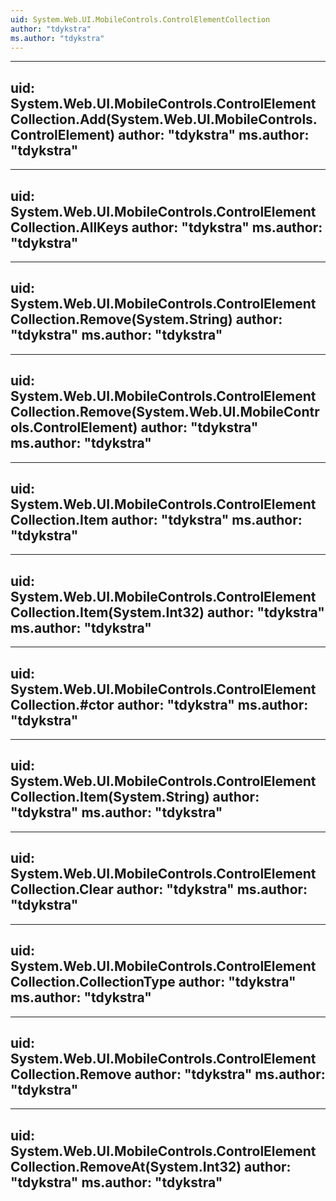 ```yaml
---
uid: System.Web.UI.MobileControls.ControlElementCollection
author: "tdykstra"
ms.author: "tdykstra"
---
```


---
uid: System.Web.UI.MobileControls.ControlElementCollection.Add(System.Web.UI.MobileControls.ControlElement)
author: "tdykstra"
ms.author: "tdykstra"
---

---
uid: System.Web.UI.MobileControls.ControlElementCollection.AllKeys
author: "tdykstra"
ms.author: "tdykstra"
---

---
uid: System.Web.UI.MobileControls.ControlElementCollection.Remove(System.String)
author: "tdykstra"
ms.author: "tdykstra"
---

---
uid: System.Web.UI.MobileControls.ControlElementCollection.Remove(System.Web.UI.MobileControls.ControlElement)
author: "tdykstra"
ms.author: "tdykstra"
---

---
uid: System.Web.UI.MobileControls.ControlElementCollection.Item
author: "tdykstra"
ms.author: "tdykstra"
---

---
uid: System.Web.UI.MobileControls.ControlElementCollection.Item(System.Int32)
author: "tdykstra"
ms.author: "tdykstra"
---

---
uid: System.Web.UI.MobileControls.ControlElementCollection.#ctor
author: "tdykstra"
ms.author: "tdykstra"
---

---
uid: System.Web.UI.MobileControls.ControlElementCollection.Item(System.String)
author: "tdykstra"
ms.author: "tdykstra"
---

---
uid: System.Web.UI.MobileControls.ControlElementCollection.Clear
author: "tdykstra"
ms.author: "tdykstra"
---

---
uid: System.Web.UI.MobileControls.ControlElementCollection.CollectionType
author: "tdykstra"
ms.author: "tdykstra"
---

---
uid: System.Web.UI.MobileControls.ControlElementCollection.Remove
author: "tdykstra"
ms.author: "tdykstra"
---

---
uid: System.Web.UI.MobileControls.ControlElementCollection.RemoveAt(System.Int32)
author: "tdykstra"
ms.author: "tdykstra"
---
